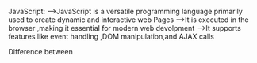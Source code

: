 JavaScript:
-->JavaScript is a versatile programming language primarily used to  create dynamic and interactive web Pages 
-->It is executed in the browser ,making it essential for modern web devolpment
-->It supports features like event handling ,DOM manipulation,and AJAX calls

Difference between 
